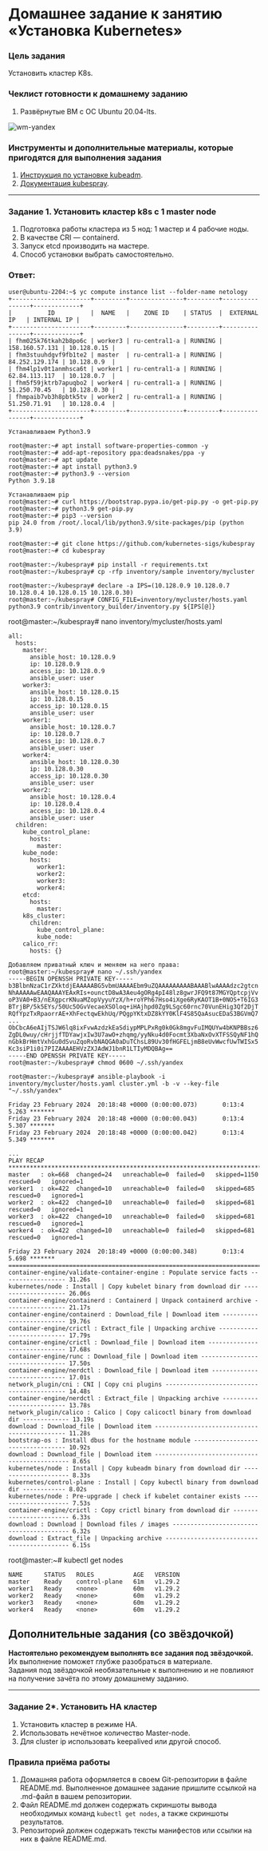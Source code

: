 # Домашнее задание к занятию «Установка Kubernetes»

### Цель задания

Установить кластер K8s.

### Чеклист готовности к домашнему заданию

1. Развёрнутые ВМ с ОС Ubuntu 20.04-lts.

![wm-yandex](https://github.com/michail-77/kuber-homeworks/blob/main/3.2/image/Снимок.PNG)

### Инструменты и дополнительные материалы, которые пригодятся для выполнения задания

1. [Инструкция по установке kubeadm](https://kubernetes.io/docs/setup/production-environment/tools/kubeadm/create-cluster-kubeadm/).
2. [Документация kubespray](https://kubespray.io/).

-----

### Задание 1. Установить кластер k8s с 1 master node

1. Подготовка работы кластера из 5 нод: 1 мастер и 4 рабочие ноды.
2. В качестве CRI — containerd.
3. Запуск etcd производить на мастере.
4. Способ установки выбрать самостоятельно.

### Ответ:   
```
user@ubuntu-2204:~$ yc compute instance list --folder-name netology
+----------------------+---------+---------------+---------+----------------+-------------+
|          ID          |  NAME   |    ZONE ID    | STATUS  |  EXTERNAL IP   | INTERNAL IP |
+----------------------+---------+---------------+---------+----------------+-------------+
| fhm025k76tkah2b8po6c | worker3 | ru-central1-a | RUNNING | 158.160.57.131 | 10.128.0.15 |
| fhm3stuuhdgvf9fb1te2 | master  | ru-central1-a | RUNNING | 84.252.129.174 | 10.128.0.9  |
| fhm4lp1v0t1anmhsca6t | worker1 | ru-central1-a | RUNNING | 62.84.113.117  | 10.128.0.7  |
| fhm5f59jktrb7apuqbo2 | worker4 | ru-central1-a | RUNNING | 51.250.70.45   | 10.128.0.30 |
| fhmpaib7vb3h8pbtk5tv | worker2 | ru-central1-a | RUNNING | 51.250.71.91   | 10.128.0.4  |
+----------------------+---------+---------------+---------+----------------+-------------+

Устанавливаем Python3.9

root@master:~# apt install software-properties-common -y
root@master:~# add-apt-repository ppa:deadsnakes/ppa -y
root@master:~# apt update
root@master:~# apt install python3.9
root@master:~# python3.9 --version
Python 3.9.18

Устанавливаем pip
root@master:~# curl https://bootstrap.pypa.io/get-pip.py -o get-pip.py
root@master:~# python3.9 get-pip.py
root@master:~# pip3 --version
pip 24.0 from /root/.local/lib/python3.9/site-packages/pip (python 3.9)

root@master:~# git clone https://github.com/kubernetes-sigs/kubespray
root@master:~# cd kubespray
 
root@master:~/kubespray# pip install -r requirements.txt
root@master:~/kubespray# cp -rfp inventory/sample inventory/mycluster

root@master:~/kubespray# declare -a IPS=(10.128.0.9 10.128.0.7 10.128.0.4 10.128.0.15 10.128.0.30)
root@master:~/kubespray# CONFIG_FILE=inventory/mycluster/hosts.yaml python3.9 contrib/inventory_builder/inventory.py ${IPS[@]}
```
root@master:~/kubespray# nano inventory/mycluster/hosts.yaml
```
all:
  hosts:
    master:
      ansible_host: 10.128.0.9
      ip: 10.128.0.9
      access_ip: 10.128.0.9
      ansible_user: user
    worker3:
      ansible_host: 10.128.0.15
      ip: 10.128.0.15
      access_ip: 10.128.0.15
      ansible_user: user
    worker1:
      ansible_host: 10.128.0.7
      ip: 10.128.0.7
      access_ip: 10.128.0.7
      ansible_user: user
    worker4:
      ansible_host: 10.128.0.30
      ip: 10.128.0.30
      access_ip: 10.128.0.30
      ansible_user: user
    worker2:
      ansible_host: 10.128.0.4
      ip: 10.128.0.4
      access_ip: 10.128.0.4
      ansible_user: user
  children:
    kube_control_plane:
      hosts:
        master:
    kube_node:
      hosts:
        worker1:
        worker2:
        worker3:
        worker4:
    etcd:
      hosts:
        master:
    k8s_cluster:
      children:
        kube_control_plane:
        kube_node:
    calico_rr:
      hosts: {}

```
```
Добавляем приватный ключ и меняем на него права:
root@master:~/kubespray# nano ~/.ssh/yandex
-----BEGIN OPENSSH PRIVATE KEY-----
b3BlbnNzaC1rZXktdjEAAAAABG5vbmUAAAAEbm9uZQAAAAAAAAABAAABlwAAAAdzc2gtcn
NhAAAAAwEAAQAAAYEAxRIs+ounctD8wA3Aeu4gORg4pI48lz8gwrJFQ9t87MGYQptcpjVv
oP3VA0+B3/nEXgpcrKNuaMZopVyyuYzX/h+roYPh67Hso4iXge6RyKAOT1B+0NOS+T6IG3
BTrjBP/5k5EYs/50Uc5OGvVecaeXSOloq+iHAjhpd0Zg9LSgc60rnc70VunEHig3Qf2DjT
RQfYpzTxRpaorrAE+XhFectqwEkhUq/PQgpYKtxDZ8kYY0KlF4S85QaAsucEDaS3BGVmQ7
...
ObCbcA6eAIjTSJW6lq8ixFvwAzdzkEaSdiypMPLPxRg0k0Gk8mgvFuIMQUYw4bKNPBBsz6
ZgDL0wuy/cHrjjfTDYawjxIw3U7awO+zhqmg/yyNku4d0Focmt3XbaNxOvXTFSSQyNF1hQ
nGbkBrHmtVxhGu0dSvuZqoRvbNAQGA0aDuTChsL89Uv30fHGFELjmB8eUvWwcfUwTWISx5
Kc3siP1i0i7PIZAAAAEHVzZXJAdWJ1bnR1LTIyMDQBAg==
-----END OPENSSH PRIVATE KEY-----
root@master:~/kubespray# chmod 0600 ~/.ssh/yandex
```
```
root@master:~/kubespray# ansible-playbook -i inventory/mycluster/hosts.yaml cluster.yml -b -v --key-file "~/.ssh/yandex"

Friday 23 February 2024  20:18:48 +0000 (0:00:00.073)       0:13:4           5.263 *******
Friday 23 February 2024  20:18:48 +0000 (0:00:00.043)       0:13:4           5.307 *******
Friday 23 February 2024  20:18:48 +0000 (0:00:00.042)       0:13:4           5.349 *******

...
PLAY RECAP **********************************************************************************
master   : ok=668  changed=24   unreachable=0  failed=0   skipped=1150  rescued=0   ignored=1
worker1  : ok=422  changed=10   unreachable=0  failed=0   skipped=685   rescued=0   ignored=1
worker2  : ok=422  changed=10   unreachable=0  failed=0   skipped=681   rescued=0   ignored=1
worker3  : ok=422  changed=10   unreachable=0  failed=0   skipped=681   rescued=0   ignored=1
worker4  : ok=422  changed=10   unreachable=0  failed=0   skipped=681   rescued=0   ignored=1

Friday 23 February 2024  20:18:49 +0000 (0:00:00.348)       0:13:4      5.698 *******
=============================================================================================
container-engine/validate-container-engine : Populate service facts ------------------ 31.26s
kubernetes/node : Install | Copy kubelet binary from download dir -------------------- 26.06s
container-engine/containerd : Containerd | Unpack containerd archive ----------------- 21.17s
container-engine/containerd : Download_file | Download item -------------------------- 19.76s
container-engine/crictl : Extract_file | Unpacking archive --------------------------- 17.79s
container-engine/crictl : Download_file | Download item ------------------------------ 17.68s
container-engine/runc : Download_file | Download item -------------------------------- 17.50s
container-engine/nerdctl : Download_file | Download item ----------------------------- 17.01s
network_plugin/cni : CNI | Copy cni plugins ------------------------------------------ 14.48s
container-engine/nerdctl : Extract_file | Unpacking archive -------------------------- 13.78s
network_plugin/calico : Calico | Copy calicoctl binary from download dir ------------- 13.19s
download : Download_file | Download item --------------------------------------------- 11.28s
bootstrap-os : Install dbus for the hostname module ---------------------------------- 10.92s
download : Download_file | Download item ---------------------------------------------- 8.65s
kubernetes/node : Install | Copy kubeadm binary from download dir --------------------- 8.33s
kubernetes/control-plane : Install | Copy kubectl binary from download dir ------------ 8.02s
kubernetes/node : Pre-upgrade | check if kubelet container exists --------------------- 7.53s
container-engine/crictl : Copy crictl binary from download dir ------------------------ 6.33s
download : Download | Download files / images ----------------------------------------- 6.32s
download : Extract_file | Unpacking archive ------------------------------------------- 6.15s
```
root@master:~# kubectl get nodes
```
NAME      STATUS   ROLES           AGE   VERSION
master    Ready    control-plane   61m   v1.29.2
worker1   Ready    <none>          60m   v1.29.2
worker2   Ready    <none>          60m   v1.29.2
worker3   Ready    <none>          60m   v1.29.2
worker4   Ready    <none>          60m   v1.29.2

```

## Дополнительные задания (со звёздочкой)

**Настоятельно рекомендуем выполнять все задания под звёздочкой.** Их выполнение поможет глубже разобраться в материале.   
Задания под звёздочкой необязательные к выполнению и не повлияют на получение зачёта по этому домашнему заданию. 

------
### Задание 2*. Установить HA кластер

1. Установить кластер в режиме HA.
2. Использовать нечётное количество Master-node.
3. Для cluster ip использовать keepalived или другой способ.


### Правила приёма работы

1. Домашняя работа оформляется в своем Git-репозитории в файле README.md. Выполненное домашнее задание пришлите ссылкой на .md-файл в вашем репозитории.
2. Файл README.md должен содержать скриншоты вывода необходимых команд `kubectl get nodes`, а также скриншоты результатов.
3. Репозиторий должен содержать тексты манифестов или ссылки на них в файле README.md.
